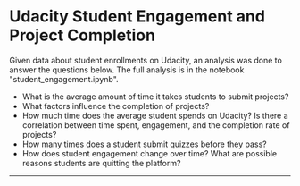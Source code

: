 # Udacity Student Engagement and Project Completion 

Given data about student enrollments on Udacity, an analysis was done to answer the questions below. The full analysis is in the notebook "student_engagement.ipynb". 

* What is the average amount of time it takes students to submit projects?
* What factors influence the completion of projects?
* How much time does the average student spends on Udacity? Is there a correlation between time spent, engagement, and the completion rate of projects?
* How many times does a student submit quizzes before they pass?
* How does student engagement change over time? What are possible reasons students are quitting the platform?

_____
